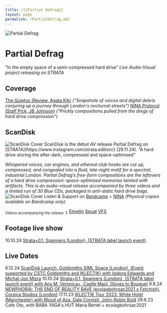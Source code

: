 ```yaml
---
title: /{{Partial Defrag}}
layout: page
permalink: /PartialDefrag.md/
---
```

<img alt="Partial Defrag" class="centered-image" src="/vlp1602.github.io/images/partialDefrag.jpg" />

# Partial Defrag
“In the empty space of a semi-compressed hard drive”
*Live Audio-Visual project releasing on STRATA*

## Coverage
[The Quietus (Review, Agata Kik)](https://thequietus.com/quietus-reviews/partial-defrag-scandisk-review/)
*("Snapshots of voices and digital debris conjuring up a journey through London's nocturnal streets")*
[NINA Protocol (Staff Pick, JB Johnson)](https://www.ninaprotocol.com/releases/partial-defrag-scandisk)
*("Prickly compositions pulled from the dregs of hard drive compression")*

## ScanDisk
<img alt="ScanDisk Cover" class="centered-image" src="/vlp1602.github.io/images/scanDiskCover.jpg" />
ScanDisk is the debut AV release Partial Defrag on [STRATA](https://www.instagram.com/strata.edition/) (29.11.24). 
“A hard drive storing the after-dark, compressed and space-optimised"

*Whispered voices, car engines, and ethereal club hooks are cut up, compressed, and congealed into a fluid, late-night motif for a spectral, industrial London. Partial Defrag’s free-form compositions are the leftovers of a hard drive compression: space-optimised memories tainted with artifacts.
This is an audio-visual release accompanied by three videos and a limited run of 30 Blue CDs, packaged in anti-static hard drive bags.*
<img alt="ScanDisk Cover" class="centered-image" src="/vlp1602.github.io/images/ScanDiskCD.jpg" />
Listen & Support on [Bandcamp](https://strataedition.bandcamp.com/album/scandisk) + [NINA](https://www.ninaprotocol.com/articles/partial-defrag-scandisk) *(Physical copies available on Bandcamp only)*

<sub>*Videos accompanying the release ↴*</sub> 
[Elmelin](youtu.be/npcC32gz2KQ)
[Squat](youtu.be/mrEraBWjmkA)
[VFS](youtu.be/3WujZG_iTCk)

## Footage live show
10.10.24 [Strata+0.1, Spanners (London), (STRATA label launch event)](https://youtu.be/S_Df2o6p2D4?si=6iOVR2Pu76hxkHmr)

## Live Dates
6.12.24 [ScanDisk Launch, Goldsmiths SIML Space (London), (Event supported by CSTC Goldsmiths and IKLECTIK) with Isidora Edwards and Michal-Jon Mizra](https://ra.co/events/2051306)
10.10.24 [Strata+0.1, Spanners (London), (STRATA label launch event) with Ans M, Veronica+, Castle Maol, Gloves to Bouquet](https://ra.co/events/1969763)
9.8.24 [NEWPHORIA: THE END OF REALITY RAVE (ecolagbohrsac2021 x Fetchish), Corsica Studios (London)](https://ra.co/events/1862444)
17.11.23 [IKLECTIK Tour 2023, White Hotel (Manchester) with Blood of Aza, Dale Cornish, John-Robin Bold](https://ra.co/events/1770047)
29.8.23 Cafe Oto, with BABA YAGA's HUT Maria Bertel + ecolagbohrsac2021


